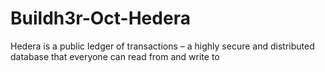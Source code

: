 # Buildh3r-Oct-Hedera
Hedera is a public ledger of transactions – a highly secure and distributed database that everyone can read from and write to
